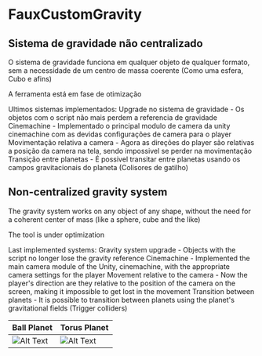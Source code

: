 # FauxCustomGravity


##  Sistema de gravidade não centralizado

O sistema de gravidade funciona em qualquer objeto de qualquer formato, sem a necessidade de um centro de massa coerente (Como uma esfera, Cubo e afins)

A ferramenta está em fase de otimização

Ultimos sistemas implementados:
  Upgrade no sistema de gravidade - Os objetos com o script não mais perdem a referencia de gravidade
  Cinemachine - Implementado o principal modulo de camera da unity cinemachine com as devidas configurações de camera para o player
  Movimentação relativa a camera - Agora as direções do player são relativas a posição da camera na tela, sendo impossivel se perder na movimentação
  Transição entre planetas - É possivel transitar entre planetas usando os campos gravitacionais do planeta (Colisores de gatilho) 


##  Non-centralized gravity system

The gravity system works on any object of any shape, without the need for a coherent center of mass (like a sphere, cube and the like)

The tool is under optimization

Last implemented systems:
  Gravity system upgrade - Objects with the script no longer lose the gravity reference
  Cinemachine - Implemented the main camera module of the Unity, cinemachine, with the appropriate camera settings for the player
  Movement relative to the camera - Now the player's direction are they relative to the position of the camera on the screen, making it impossible to get lost in the movement
  Transition between planets - It is possible to transition between planets using the planet's gravitational fields (Trigger colliders)


| Ball Planet | Torus Planet |
| ------------- | ------------- |
| ![Alt Text](https://media.giphy.com/media/fw1rIMkO1YFcBiuS2X/giphy.gif)   | ![Alt Text](https://media.giphy.com/media/H7H4hZDTCcD4wNBPic/giphy.gif) |

